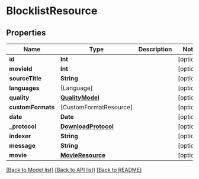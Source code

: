 # BlocklistResource

## Properties
Name | Type | Description | Notes
------------ | ------------- | ------------- | -------------
**id** | **Int** |  | [optional] 
**movieId** | **Int** |  | [optional] 
**sourceTitle** | **String** |  | [optional] 
**languages** | [Language] |  | [optional] 
**quality** | [**QualityModel**](QualityModel.md) |  | [optional] 
**customFormats** | [CustomFormatResource] |  | [optional] 
**date** | **Date** |  | [optional] 
**_protocol** | [**DownloadProtocol**](DownloadProtocol.md) |  | [optional] 
**indexer** | **String** |  | [optional] 
**message** | **String** |  | [optional] 
**movie** | [**MovieResource**](MovieResource.md) |  | [optional] 

[[Back to Model list]](../README.md#documentation-for-models) [[Back to API list]](../README.md#documentation-for-api-endpoints) [[Back to README]](../README.md)


